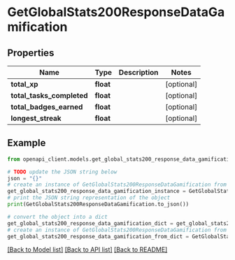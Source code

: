 # GetGlobalStats200ResponseDataGamification


## Properties

Name | Type | Description | Notes
------------ | ------------- | ------------- | -------------
**total_xp** | **float** |  | [optional] 
**total_tasks_completed** | **float** |  | [optional] 
**total_badges_earned** | **float** |  | [optional] 
**longest_streak** | **float** |  | [optional] 

## Example

```python
from openapi_client.models.get_global_stats200_response_data_gamification import GetGlobalStats200ResponseDataGamification

# TODO update the JSON string below
json = "{}"
# create an instance of GetGlobalStats200ResponseDataGamification from a JSON string
get_global_stats200_response_data_gamification_instance = GetGlobalStats200ResponseDataGamification.from_json(json)
# print the JSON string representation of the object
print(GetGlobalStats200ResponseDataGamification.to_json())

# convert the object into a dict
get_global_stats200_response_data_gamification_dict = get_global_stats200_response_data_gamification_instance.to_dict()
# create an instance of GetGlobalStats200ResponseDataGamification from a dict
get_global_stats200_response_data_gamification_from_dict = GetGlobalStats200ResponseDataGamification.from_dict(get_global_stats200_response_data_gamification_dict)
```
[[Back to Model list]](../README.md#documentation-for-models) [[Back to API list]](../README.md#documentation-for-api-endpoints) [[Back to README]](../README.md)


